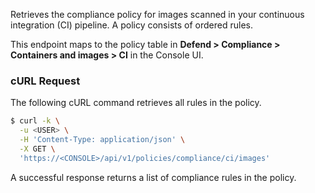 Retrieves the compliance policy for images scanned in your continuous integration (CI) pipeline.
A policy consists of ordered rules.

This endpoint maps to the policy table in **Defend > Compliance > Containers and images > CI** in the Console UI.

### cURL Request

The following cURL command retrieves all rules in the policy.

```bash
$ curl -k \
  -u <USER> \
  -H 'Content-Type: application/json' \
  -X GET \
  'https://<CONSOLE>/api/v1/policies/compliance/ci/images'
```

A successful response returns a list of compliance rules in the policy.
